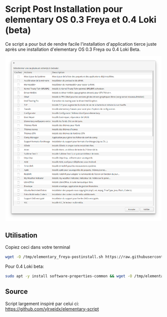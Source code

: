 # Script Post Installation pour elementary OS 0.3 Freya et 0.4 Loki (beta)

Ce script a pour but de rendre facile l'installation d'application tierce juste après une installation
d'elementary OS 0.3 Freya ou 0.4 Loki Beta.

![Screenshot](elementary-postinstall.png)

## Utilisation

Copiez ceci dans votre terminal

```bash
wget -O /tmp/elementary_freya-postinstall.sh https://raw.githubusercontent.com/Devil505/elementaryos-postinstall/master/elementary_freya-postinstall.sh && chmod +x /tmp/elementary_freya-postinstall.sh && /tmp/elementary_freya-postinstall.sh
``` 

Pour 0.4 Loki beta:

```bash
sudo apt -y install software-properties-common && wget -O /tmp/elementary_loki-postinstall.sh https://raw.githubusercontent.com/Devil505/elementaryos-postinstall/master/elementary_loki-postinstall.sh && chmod +x /tmp/elementary_loki-postinstall.sh && /tmp/elementary_loki-postinstall.sh
``` 

## Source
Script largement inspiré par celui ci:
https://github.com/ylrxeidx/elementary-script

